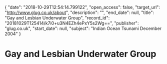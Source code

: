 {
  "date": "2018-10-29T12:54:14.799122", 
  "open_access": false, 
  "target_url": "http://www.glug.co.uk/about", 
  "description": "", 
  "end_date": null, 
  "title": "Gay and Lesbian Underwater Group", 
  "record_id": "20181029T125414/k7i0+u3N4EZh4ePxY5s2Wg==", 
  "publisher": "glug.co.uk", 
  "start_date": null, 
  "subject": "Indian Ocean Tsunami December 2004"
}

# Gay and Lesbian Underwater Group

